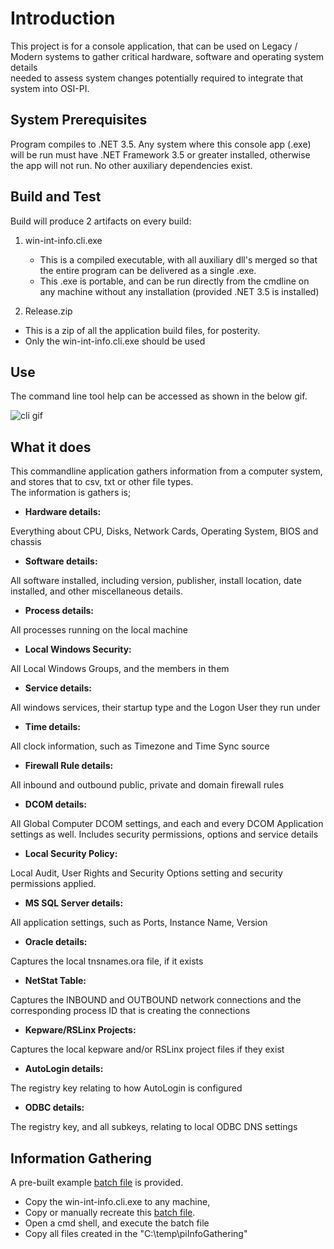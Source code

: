 # Introduction

This project is for a console application, that can be used on Legacy / Modern systems to gather critical hardware, software and operating system details  
needed to assess system changes potentially required to integrate that system into OSI-PI.

## System Prerequisites

Program compiles to .NET 3.5. Any system where this console app (.exe) will be run must have .NET Framework 3.5 or greater installed, otherwise  
the app will not run.
No other auxiliary dependencies exist.

## Build and Test

Build will produce 2 artifacts on every build:

1. win-int-info.cli.exe

    - This is a compiled executable, with all auxiliary dll's merged so that the entire program can be delivered as a single .exe.
    - This .exe is portable, and can be run directly from the cmdline on any machine without any installation (provided .NET 3.5 is installed)

2. Release.zip

- This is a zip of all the application build files, for posterity.
- Only the win-int-info.cli.exe should be used

## Use

The command line tool help can be accessed as shown in the below gif.

![cli gif](./Images/cmdline.gif)

## What it does

This commandline application gathers information from a computer system, and stores that to csv, txt or other file types.  
The information is gathers is;

- **Hardware details:** 

Everything about CPU, Disks, Network Cards, Operating System, BIOS and chassis

- **Software details:** 

All software installed, including version, publisher, install location, date installed, and other miscellaneous details.

- **Process details:** 

All processes running on the local machine

- **Local Windows Security:** 

All Local Windows Groups, and the members in them

- **Service details:** 

All windows services, their startup type and the Logon User they run under

- **Time details:** 

All clock information, such as Timezone and Time Sync source

- **Firewall Rule details:** 

All inbound and outbound public, private and domain firewall rules

- **DCOM details:** 

All Global Computer DCOM settings, and each and every DCOM Application settings as well. Includes security permissions, options and service details

- **Local Security Policy:** 

Local Audit, User Rights and Security Options setting and security permissions applied.

- **MS SQL Server details:** 

All application settings, such as Ports, Instance Name, Version

- **Oracle details:** 

Captures the local tnsnames.ora file, if it exists

- **NetStat Table:** 

Captures the INBOUND and OUTBOUND network connections and the corresponding process ID that is creating the connections

- **Kepware/RSLinx Projects:** 

Captures the local kepware and/or RSLinx project files if they exist

- **AutoLogin details:** 

The registry key relating to how AutoLogin is configured

- **ODBC details:** 

The registry key, and all subkeys, relating to local ODBC DNS settings


## Information Gathering

A pre-built example [batch file](./gatherLocal.bat) is provided.

- Copy the win-int-info.cli.exe to any machine, 
- Copy or manually recreate this [batch file](./gatherLocal.bat).
- Open a cmd shell, and execute the batch file
- Copy all files created in the "C:\temp\piInfoGathering" 